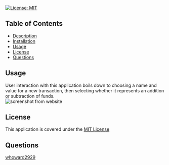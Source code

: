 <a href='https://opensource.org/licenses/MIT'>[![License: MIT](https://img.shields.io/badge/License-MIT-yellow.svg)](https://opensource.org/licenses/MIT)</a>

## Table of Contents
- [Description](#Description)</br>
- [Installation](#Installation)</br>
- [Usage](#Usage)</br>
- [License](#License)</br>
- [Questions](#Questions)

## Usage
User interaction with this application boils down to choosing a name and value for a new transaction, then selecting whether it represents an addition or subtraction of funds.</br>
<img alt="screenshot from website" src="./assets/images/bt-ss.png"></img>

## License
This application is covered under the <a href='https://opensource.org/licenses/MIT'>MIT License</a>

## Questions
<a href='https://github.com/whoward2929'>whoward2929</a></br>
